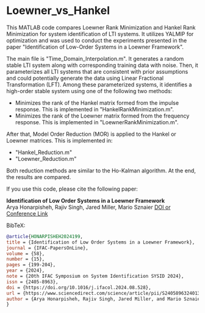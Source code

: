 # Loewner_vs_Hankel
This MATLAB code compares Loewner Rank Minimization and Hankel Rank Minimization for system identification of LTI systems. It utilizes YALMIP for optimization and was used to conduct the experiments presented in the paper "Identification of Low-Order Systems in a Loewner Framework".

The main file is "Time_Domain_Interpolation.m". It generates a random stable LTI system along with corresponding training data with noise. Then, it parameterizes all LTI systems that are consistent with prior assumptions and could potentially generate the data using Linear Fractional Transformation (LFT). Among these parameterized systems, it identifies a high-order stable system using one of the following two methods:

 - Minimizes the rank of the Hankel matrix formed from the impulse response. This is implemented in "HankelRankMinimization.m".
 - Minimizes the rank of the Loewner matrix formed from the frequency response. This is implemented in "LoewnerRankMinimization.m".

After that, Model Order Reduction (MOR) is applied to the Hankel or Loewner matrices. This is implemented in:

 - "Hankel_Reduction.m"
 - "Loewner_Reduction.m"

Both reduction methods are similar to the Ho-Kalman algorithm. At the end, the results are compared.

If you use this code, please cite the following paper:

**Identification of Low Order Systems in a Loewner Framework**  
Arya Honarpisheh, Rajiv Singh, Jared Miller, Mario Sznaier
[DOI or Conference Link](https://doi.org/10.1016/j.ifacol.2024.08.528)  

BibTeX:
```bibtex
@article{HONARPISHEH2024199,
title = {Identification of Low Order Systems in a Loewner Framework},
journal = {IFAC-PapersOnLine},
volume = {58},
number = {15},
pages = {199-204},
year = {2024},
note = {20th IFAC Symposium on System Identification SYSID 2024},
issn = {2405-8963},
doi = {https://doi.org/10.1016/j.ifacol.2024.08.528},
url = {https://www.sciencedirect.com/science/article/pii/S2405896324013089},
author = {Arya Honarpisheh, Rajiv Singh, Jared Miller, and Mario Sznaier},
}
